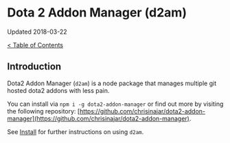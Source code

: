 # Dota 2 Addon Manager (d2am)

Updated 2018-03-22

[< Table of Contents][0]

## Introduction

Dota2 Addon Manager (`d2am`) is a node package that manages multiple git hosted dota2 addons with less pain.

You can install via `npm i -g dota2-addon-manager` or find out more by visiting the following repository: [https://github.com/chrisinajar/dota2-addon-manager](https://github.com/chrisinajar/dota2-addon-manager).

See [Install](../setup/install.md#open-up-command-prompt-powershell-will-also-work-and-is-preferred-if-you-can-use-powershell) for further instructions on using `d2am`.

[0]: ../README.md
